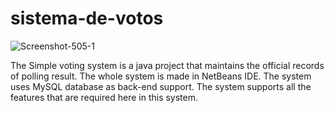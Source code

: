 # sistema-de-votos
![Screenshot-505-1](https://user-images.githubusercontent.com/110045968/195725283-09e77dd6-1750-482c-a314-2bc0ac64bf2d.png)


The Simple voting system is a java project that maintains the official records of polling result. The whole system is made in NetBeans IDE. The system uses MySQL database as back-end support. The system supports all the features that are required here in this system.
